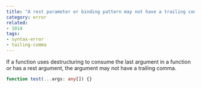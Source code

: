 ```yaml
---
title: "A rest parameter or binding pattern may not have a trailing comma."
category: error
related:
- 1014
tags:
- syntax-error
- tailing-comma
---
```


If a function uses destructuring to consume the last argument in a function or
has a rest argument, the argument may not have a trailing comma.

```ts
function test(...args: any[]) {}
```
